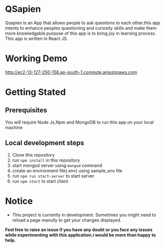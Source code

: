 # QSapien
Qsapien is an App that allows people to ask questions to each other.this app intents to enhance peoples questioning and curiosity skills and make them more knowledgable.purpose of this app is to bring joy in learning process.
This app is written in React JS.

# Working Demo
<a href="http://ec2-13-127-250-156.ap-south-1.compute.amazonaws.com
" target="_blank">http://ec2-13-127-250-156.ap-south-1.compute.amazonaws.com
</a>

# Getting Stated

## Prerequisites
You will require Node Js,Npm and MongoDB to run this app on your local machine

## Local development steps
1. Clone this repository
2. run `npm install` in this repository
3. start mongod server using `mongod` command
4. create an environment file(.env) using sample_env file
4. run `npm run start-server` to start server
5. run `npm start` to start client

# Notice
* This project is currently in development. Sometimes you might need to reload a page manully to get your changes displayed.

**Feel free to raise an issue if you have any doubt or you face any issues while experimenting with this application.i would be more than happy to help.**


